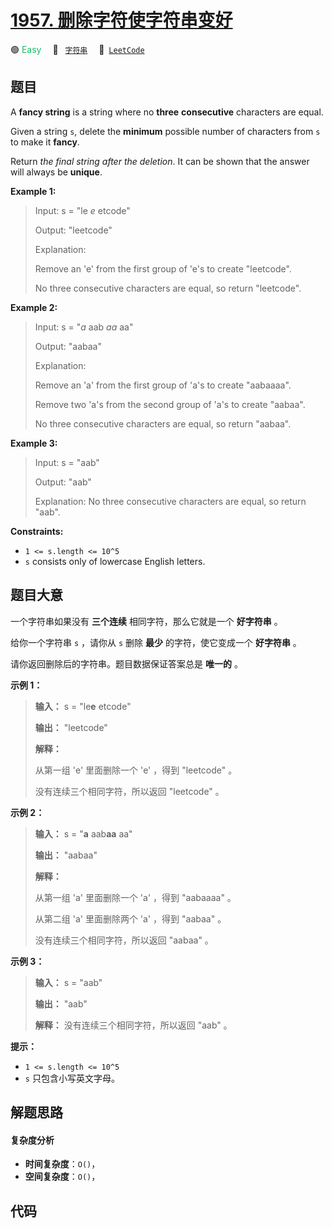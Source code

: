 # [1957. 删除字符使字符串变好](https://leetcode.com/problems/delete-characters-to-make-fancy-string)

🟢 <font color=#15bd66>Easy</font>&emsp; 🔖&ensp; [`字符串`](/leetcode/outline/tag/string.md)&emsp; 🔗&ensp;[`LeetCode`](https://leetcode.com/problems/delete-characters-to-make-fancy-string)


## 题目

A **fancy string** is a string where no **three** **consecutive** characters
are equal.

Given a string `s`, delete the **minimum** possible number of characters from
`s` to make it **fancy**.

Return _the final string after the deletion_. It can be shown that the answer
will always be **unique**.



**Example 1:**

> Input: s = "le _e_ etcode"
> 
> Output: "leetcode"
> 
> Explanation:
> 
> Remove an 'e' from the first group of 'e's to create "leetcode".
> 
> No three consecutive characters are equal, so return "leetcode".

**Example 2:**

> Input: s = "_a_ aab _aa_ aa"
> 
> Output: "aabaa"
> 
> Explanation:
> 
> Remove an 'a' from the first group of 'a's to create "aabaaaa".
> 
> Remove two 'a's from the second group of 'a's to create "aabaa".
> 
> No three consecutive characters are equal, so return "aabaa".

**Example 3:**

> Input: s = "aab"
> 
> Output: "aab"
> 
> Explanation: No three consecutive characters are equal, so return "aab".

**Constraints:**

  * `1 <= s.length <= 10^5`
  * `s` consists only of lowercase English letters.


## 题目大意

一个字符串如果没有 **三个连续**  相同字符，那么它就是一个 **好字符串**  。

给你一个字符串 `s` ，请你从 `s` 删除 **最少**  的字符，使它变成一个 **好字符串** 。

请你返回删除后的字符串。题目数据保证答案总是 **唯一的** 。



**示例 1：**

> 
> 
> 
> 
> 
> **输入：** s = "le**e** etcode"
> 
> **输出：** "leetcode"
> 
> **解释：**
> 
> 从第一组 'e' 里面删除一个 'e' ，得到 "leetcode" 。
> 
> 没有连续三个相同字符，所以返回 "leetcode" 。
> 
> 

**示例 2：**

> 
> 
> 
> 
> 
> **输入：** s = "**a** aab**aa** aa"
> 
> **输出：** "aabaa"
> 
> **解释：**
> 
> 从第一组 'a' 里面删除一个 'a' ，得到 "aabaaaa" 。
> 
> 从第二组 'a' 里面删除两个 'a' ，得到 "aabaa" 。
> 
> 没有连续三个相同字符，所以返回 "aabaa" 。
> 
> 

**示例 3：**

> 
> 
> 
> 
> 
> **输入：** s = "aab"
> 
> **输出：** "aab"
> 
> **解释：** 没有连续三个相同字符，所以返回 "aab" 。
> 
> 



**提示：**

  * `1 <= s.length <= 10^5`
  * `s` 只包含小写英文字母。


## 解题思路

#### 复杂度分析

- **时间复杂度**：`O()`，
- **空间复杂度**：`O()`，

## 代码

```javascript

```